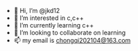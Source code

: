 - 👋 Hi, I’m @jkd12
- 👀 I’m interested in c,c++
- 🌱 I’m currently learning c++
- 💞️ I’m looking to collaborate on learning
- 📫 my email is chongqi202104@163.com

<!---
jkd12/jkd12 is a ✨ special ✨ repository because its `README.md` (this file) appears on your GitHub profile.
You can click the Preview link to take a look at your changes.
--->
